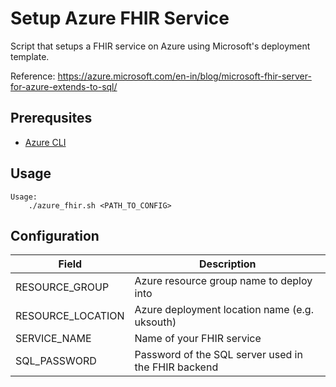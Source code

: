 # Setup Azure FHIR Service

Script that setups a FHIR service on Azure using Microsoft's deployment template.

Reference:
https://azure.microsoft.com/en-in/blog/microsoft-fhir-server-for-azure-extends-to-sql/

## Prerequsites

- [Azure CLI](https://docs.microsoft.com/en-us/cli/azure/install-azure-cli?view=azure-cli-latest)

## Usage

```
Usage:
    ./azure_fhir.sh <PATH_TO_CONFIG>
```

## Configuration

| Field             | Description                                         |
| ----------------- | --------------------------------------------------- |
| RESOURCE_GROUP    | Azure resource group name to deploy into            |
| RESOURCE_LOCATION | Azure deployment location name (e.g. uksouth)       |
| SERVICE_NAME      | Name of your FHIR service                           |
| SQL_PASSWORD      | Password of the SQL server used in the FHIR backend |
